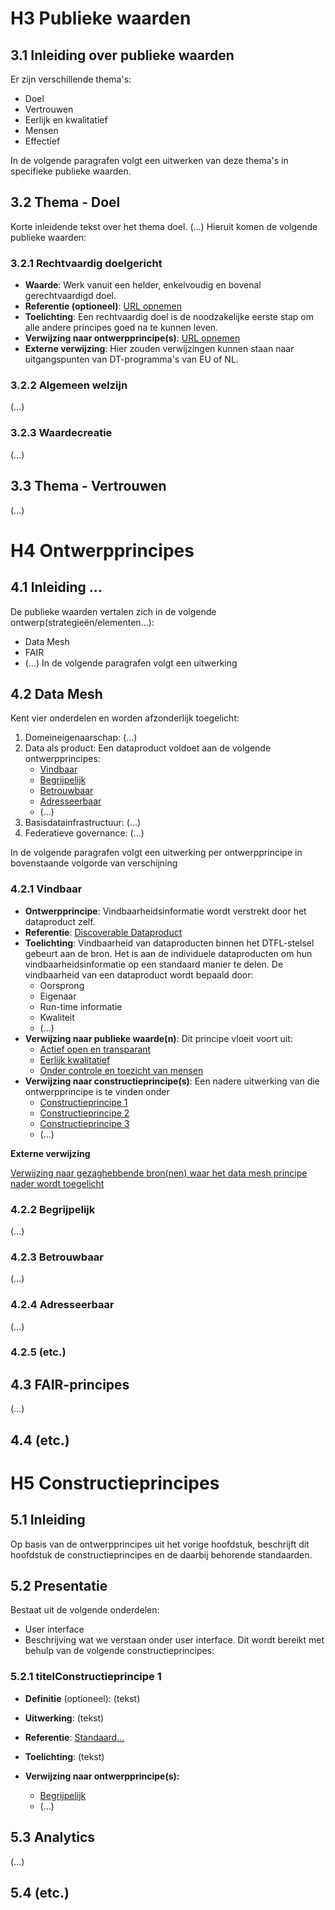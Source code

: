 # H3 Publieke waarden

## 3.1	Inleiding over publieke waarden

Er zijn verschillende thema's:

 * Doel
 * Vertrouwen
 * Eerlijk en kwalitatief
 * Mensen
 * Effectief

In de volgende paragrafen volgt een uitwerken van deze thema's in specifieke publieke waarden.

## 3.2	Thema - Doel

Korte inleidende tekst over het thema doel. (...) Hieruit komen de volgende publieke waarden:

### 3.2.1	Rechtvaardig doelgericht

* **Waarde**: Werk vanuit een helder, enkelvoudig en bovenal gerechtvaardigd doel.
* **Referentie (optioneel)**: [URL opnemen](URL)
* **Toelichting**: Een rechtvaardig doel is de noodzakelijke eerste stap om alle andere principes goed na te kunnen leven.
* **Verwijzing naar ontwerpprincipe(s)**: [URL opnemen](URL)
* **Externe verwijzing**: Hier zouden verwijzingen kunnen staan naar uitgangspunten van DT-programma's van EU of NL.

### 3.2.2	Algemeen welzijn
(...)

### 3.2.3	Waardecreatie
(...)

## 3.3	Thema - Vertrouwen
(...)

# H4 Ontwerpprincipes
## 4.1	Inleiding ...
De publieke waarden vertalen zich in de volgende ontwerp(strategieën/elementen...):
 * Data Mesh
 * FAIR
 * (...)
In de volgende paragrafen volgt een uitwerking

## 4.2 Data Mesh
Kent vier onderdelen en worden afzonderlijk toegelicht: 
1. Domeineigenaarschap: (...)
2. Data als product: Een dataproduct voldoet aan de volgende ontwerpprincipes:
    * [Vindbaar](interneLinkNaarOntwerpprincipe)
    * [Begrijpelijk](interneLinkNaarOntwerpprincipe)
    * [Betrouwbaar](interneLinkNaarOntwerpprincipe)
    * [Adresseerbaar](interneLinkNaarOntwerpprincipe)
    * (...)
3. Basisdatainfrastructuur: (...)
4. Federatieve governance: (...)

In de volgende paragrafen volgt een uitwerking per ontwerpprincipe in bovenstaande volgorde van verschijning

### 4.2.1	Vindbaar
 * **Ontwerpprincipe**: Vindbaarheidsinformatie wordt verstrekt door het dataproduct zelf. 
 * **Referentie**: [Discoverable Dataproduct](https://martinfowler.com/articles/data-monolith-to-mesh.html#DataAndProductThinkingConvergence)
 * **Toelichting**: Vindbaarheid van dataproducten binnen het DTFL-stelsel gebeurt aan de bron. Het is aan de individuele dataproducten om hun 
vindbaarheidsinformatie op een standaard manier te delen. De vindbaarheid van een dataproduct wordt bepaald door:
    * Oorsprong
    * Eigenaar
    * Run-time informatie
    * Kwaliteit
    * (...)
* **Verwijzing naar publieke waarde(n)**: Dit principe vloeit voort uit:
    * [Actief open en transparant](URL)
    * [Eerlijk kwalitatief](URL)
    * [Onder controle en toezicht van mensen](URL)
* **Verwijzing naar constructieprincipe(s)**: Een nadere uitwerking van die ontwerpprincipe is te vinden onder
    * [Constructieprincipe 1](interneLinkNaarConstructieprincipe1)
    * [Constructieprincipe 2](interneLinkNaarConstructieprincipe2)
    * [Constructieprincipe 3](interneLinkNaarConstructieprincipe3)
    * (...)

**Externe verwijzing**

[Verwijzing naar gezaghebbende bron(nen) waar het data mesh principe nader wordt toegelicht](URL)

### 4.2.2	Begrijpelijk
(...)
### 4.2.3 	Betrouwbaar
(...)
### 4.2.4	Adresseerbaar
(...)
### 4.2.5	(etc.)

## 4.3 FAIR-principes
(...)

## 4.4 	(etc.)

# H5 Constructieprincipes

## 5.1 Inleiding

Op basis van de ontwerpprincipes uit het vorige hoofdstuk, beschrijft dit hoofdstuk de constructieprincipes en de daarbij behorende standaarden.

## 5.2 Presentatie

Bestaat uit de volgende onderdelen:
 * User interface
 * Beschrijving wat we verstaan onder user interface. Dit wordt bereikt met behulp van de volgende constructieprincipes:

### 5.2.1	titelConstructieprincipe 1

 * **Definitie** (optioneel): (tekst)

 * **Uitwerking**: (tekst)

 * **Referentie**: [Standaard...](URL)

 * **Toelichting**: (tekst)

 * **Verwijzing naar ontwerpprincipe(s):**
    * [Begrijpelijk](internelinkNaarOntwerpprincipeBegrijpelijk)
    * (...)

## 5.3 Analytics

(...)

## 5.4 (etc.)